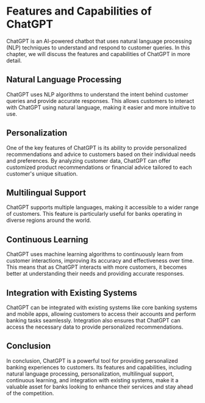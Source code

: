 Features and Capabilities of ChatGPT
======================================================================

ChatGPT is an AI-powered chatbot that uses natural language processing (NLP) techniques to understand and respond to customer queries. In this chapter, we will discuss the features and capabilities of ChatGPT in more detail.

Natural Language Processing
---------------------------

ChatGPT uses NLP algorithms to understand the intent behind customer queries and provide accurate responses. This allows customers to interact with ChatGPT using natural language, making it easier and more intuitive to use.

Personalization
---------------

One of the key features of ChatGPT is its ability to provide personalized recommendations and advice to customers based on their individual needs and preferences. By analyzing customer data, ChatGPT can offer customized product recommendations or financial advice tailored to each customer's unique situation.

Multilingual Support
--------------------

ChatGPT supports multiple languages, making it accessible to a wider range of customers. This feature is particularly useful for banks operating in diverse regions around the world.

Continuous Learning
-------------------

ChatGPT uses machine learning algorithms to continuously learn from customer interactions, improving its accuracy and effectiveness over time. This means that as ChatGPT interacts with more customers, it becomes better at understanding their needs and providing accurate responses.

Integration with Existing Systems
---------------------------------

ChatGPT can be integrated with existing systems like core banking systems and mobile apps, allowing customers to access their accounts and perform banking tasks seamlessly. Integration also ensures that ChatGPT can access the necessary data to provide personalized recommendations.

Conclusion
----------

In conclusion, ChatGPT is a powerful tool for providing personalized banking experiences to customers. Its features and capabilities, including natural language processing, personalization, multilingual support, continuous learning, and integration with existing systems, make it a valuable asset for banks looking to enhance their services and stay ahead of the competition.
